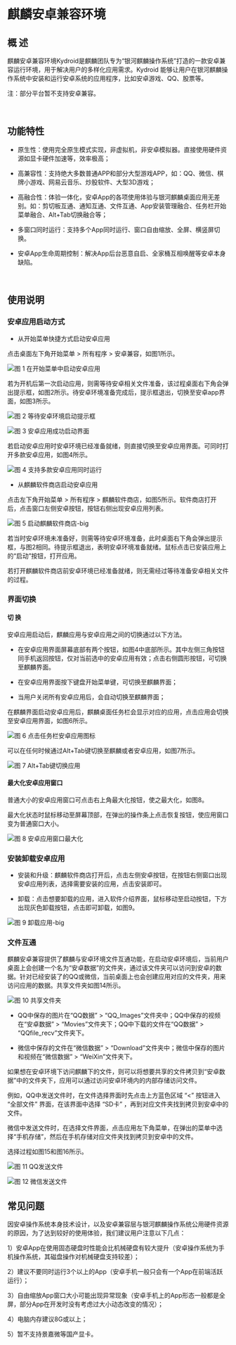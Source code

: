 # 麒麟安卓兼容环境
## 概 述
麒麟安卓兼容环境Kydroid是麒麟团队专为“银河麒麟操作系统”打造的一款安卓兼容运行环境，用于解决用户的多样化应用需求。Kydroid 能够让用户在银河麒麟操作系统中安装和运行安卓系统的应用程序，比如安卓游戏、QQ、股票等。

注：部分平台暂不支持安卓兼容。

<br>

## 功能特性
- 原生性：使用完全原生模式实现，非虚拟机，非安卓模拟器。直接使用硬件资源如显卡硬件加速等，效率极高；

- 高兼容性：支持绝大多数普通APP和部分大型游戏APP，如：QQ、微信、棋牌小游戏、网易云音乐、炒股软件、大型3D游戏；

- 高融合性：体验一体化，安卓App的各项使用体验与银河麒麟桌面应用无差别。如：剪切板互通、通知互通、文件互通、App安装管理融合、任务栏开始菜单融合、Alt+Tab切换融合等；

- 多窗口同时运行：支持多个App同时运行、窗口自由缩放、全屏、横竖屏切换。

- 安卓App生命周期控制：解决App后台恶意自启、全家桶互相唤醒等安卓本身缺陷。

<br>

## 使用说明
### 安卓应用启动方式
- 从开始菜单快捷方式启动安卓应用

点击桌面左下角开始菜单 > 所有程序 > 安卓兼容，如图1所示。

![图 1 在开始菜单中启动安卓应用](image/1.png)

若为开机后第一次启动应用，则需等待安卓相关文件准备，该过程桌面右下角会弹出提示框，如图2所示。待安卓环境准备完成后，提示框退出，切换至安卓app界面，如图3所示。

![图 2 等待安卓环境启动提示框](image/2.png)

![图 3 安卓应用成功启动界面](image/3.png)

若启动安卓应用时安卓环境已经准备就绪，则直接切换至安卓应用界面。可同时打开多款安卓应用，如图4所示。

![图 4 支持多款安卓应用同时运行](image/4.png)

- 从麒麟软件商店启动安卓应用

点击左下角开始菜单 > 所有程序 > 麒麟软件商店，如图5所示。软件商店打开后，点击窗口左侧安卓按钮，按钮右侧出现安卓应用列表。

![图 5 启动麒麟软件商店-big](image/5.png)

若当时安卓环境未准备好，则需等待安卓环境准备，此时桌面右下角会弹出提示框，与图2相同。待提示框退出，表明安卓环境准备就绪。鼠标点击已安装应用上的“启动”按钮，打开应用。

若打开麒麟软件商店前安卓环境已经准备就绪，则无需经过等待准备安卓相关文件的过程。

### 界面切换
#### 切 换
安卓应用启动后，麒麟应用与安卓应用之间的切换通过以下方法。

- 在安卓应用界面屏幕底部有两个按钮，如图4中底部所示。其中左侧三角按钮同手机返回按钮，仅对当前选中的安卓应用有效；点击右侧圆形按钮，可切换至麒麟界面。

- 在安卓应用界面按下键盘开始菜单键，可切换至麒麟界面；

- 当用户关闭所有安卓应用后，会自动切换至麒麟界面；

在麒麟界面启动安卓应用后，麒麟桌面任务栏会显示对应的应用，点击应用会切换至安卓应用界面，如图6所示。

![图 6 点击任务栏安卓应用图标](image/6.png)

可以在任何时候通过Alt+Tab键切换至麒麟或者安卓应用，如图7所示。

![图 7 Alt+Tab键切换应用](image/7.png)

#### 最大化安卓应用窗口
普通大小的安卓应用窗口可点击右上角最大化按钮，使之最大化，如图8。

最大化状态时鼠标移动至屏幕顶部，在弹出的操作条上点击恢复按钮，使应用窗口变为普通窗口大小。

![图 8 安卓应用窗口最大化](image/8.png)

### 安装卸载安卓应用
- 安装和升级：麒麟软件商店打开后，点击左侧安卓按钮，在按钮右侧窗口出现安卓应用列表，选择需要安装的应用，点击安装即可。

- 卸载：点击想要卸载的应用，进入软件介绍界面，鼠标移动至启动按钮，下方出现灰色卸载按钮，点击即可卸载，如图9。

![图 9 卸载应用-big](image/9.png)

### 文件互通
麒麟安卓兼容提供了麒麟与安卓环境文件互通功能，在启动安卓环境后，当前用户桌面上会创建一个名为“安卓数据”的文件夹，通过该文件夹可以访问到安卓的数据。针对已经安装了的QQ或微信，当前桌面上也会创建应用对应的文件夹，用来访问应用的数据。共享文件夹如图14所示。

![图 10 共享文件夹](image/10.png)

- QQ中保存的图片在“QQ数据” > “QQ_Images”文件夹中；QQ中保存的视频在“安卓数据” > “Movies”文件夹下；QQ中下载的文件在“QQ数据” > “QQfile_recv”文件夹下。

- 微信中保存的文件在“微信数据” > “Download”文件夹中；微信中保存的图片和视频在“微信数据” > “WeiXin”文件夹下。

如果想在安卓环境下访问麒麟下的文件，则可以将想要共享的文件拷贝到“安卓数据”中的文件夹下，应用可以通过访问安卓环境内的内部存储访问文件。

例如，QQ中发送文件时，在文件选择界面时先点击上方蓝色区域 “<” 按钮进入 “全部文件” 界面，在该界面中选择 “SD卡” ，再到对应文件夹找到拷贝到安卓中的文件。

微信中发送文件时，在选择文件界面，点击应用左下角菜单，在弹出的菜单中选择“手机存储”，然后在手机存储对应文件夹找到拷贝到安卓中的文件。

选择过程如图15和图16所示。

![图 11 QQ发送文件](image/11.png)

![图 12 微信发送文件](image/12.png)
<br>

## 常见问题
因安卓操作系统本身技术设计，以及安卓兼容层与银河麒麟操作系统公用硬件资源的原因，为了达到较好的使用体验，我们建议用户注意以下几点：

1）安卓App在使用固态硬盘时性能会比机械硬盘有较大提升（安卓操作系统为手机操作系统，其磁盘操作对机械硬盘支持较差）；

2）建议不要同时运行3个以上的App（安卓手机一般只会有一个App在前端活跃运行）；

3）自由缩放App窗口大小可能出现异常现象（安卓手机上的App形态一般都是全屏，部分App在开发时没有考虑过大小动态改变的情况）；

4）电脑内存建议8G或以上；

5）暂不支持景嘉微等国产显卡。
